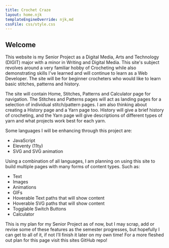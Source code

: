 ```yaml
---
title: Crochet Craze
layout: home.njk
templateEngineOverride: njk,md
cssFile: css/style.css
---
```





## Welcome




This website is my Senior Project as a Digital Media, Arts and Technology (DIGIT) major with a minor in Writing and Digital Media. This site's subject revolves around a very familiar hobby of Crocheting while also demonstrating skills I've learned and will continue to learn as a Web Developer. The site will be for beginner crocheters who would like to learn basic stitches, patterns and history.

The site will contain Home, Stitches, Patterns and Calculator page for navigation. The Stitches and Patterns pages will act as landing pages for a selection of individual stitch/pattern pages. I am also thinking about creating a History page and a Yarn page too. History will give a brief history of crocheting, and the Yarn page will give descriptions of different types of yarn and what projects work best for each yarn.

Some languages I will be enhancing through this project are:
- JavaScript
- Eleventy (11ty)
- SVG and SVG animation

Using a combination of all languages, I am planning on using this site to build multiple pages with many forms of content types. Such as:
- Text
- Images
- Animations
- GIFs
- Hoverable Text paths that will show content
- Hoverable SVG paths that will show content
- Togglable Switch Buttons
- Calculator

This is my plan for my Senior Project as of now, but I may scrap, add or revise some of these features as the semester progresses, but hopefully I can get to all of it, if not I’ll finish it later on my own time! For a more fleshed out plan for this page visit this sites GitHub repo!